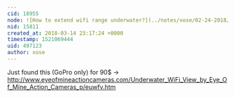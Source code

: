 ```yaml
---
cid: 18955
node: ![How to extend wifi range underwater?](../notes/xose/02-24-2018/how-to-extend-wifi-range-underwater)
nid: 15811
created_at: 2018-03-14 23:17:24 +0000
timestamp: 1521069444
uid: 497123
author: xose
---
```


Just found this (GoPro only) for 90$ → http://www.eyeofmineactioncameras.com/Underwater_WiFi_View_by_Eye_Of_Mine_Action_Cameras_p/euwfv.htm